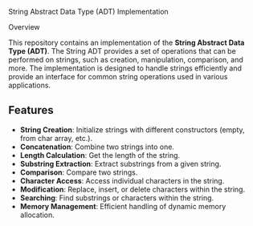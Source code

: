 String Abstract Data Type (ADT) Implementation

 Overview

This repository contains an implementation of the **String Abstract Data Type (ADT)**. The String ADT provides a set of operations that can be performed on strings, such as creation, manipulation, comparison, and more. The implementation is designed to handle strings efficiently and provide an interface for common string operations used in various applications.

## Features

- **String Creation**: Initialize strings with different constructors (empty, from char array, etc.).
- **Concatenation**: Combine two strings into one.
- **Length Calculation**: Get the length of the string.
- **Substring Extraction**: Extract substrings from a given string.
- **Comparison**: Compare two strings.
- **Character Access**: Access individual characters in the string.
- **Modification**: Replace, insert, or delete characters within the string.
- **Searching**: Find substrings or characters within the string.
- **Memory Management**: Efficient handling of dynamic memory allocation.
